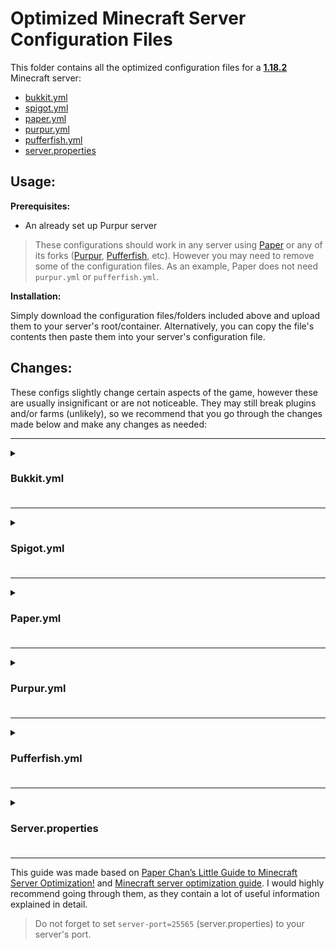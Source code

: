 # Optimized Minecraft Server Configuration Files
This folder contains all the optimized configuration files for a <ins>**1.18.2**</ins> Minecraft server:
+ [bukkit.yml](https://raw.githubusercontent.com/Mocab/Optimized-configs/1.18/bukkit.yml)
+ [spigot.yml](https://raw.githubusercontent.com/Mocab/Optimized-configs/1.18/spigot.yml)
+ [paper.yml](https://raw.githubusercontent.com/Mocab/Optimized-configs/1.18/paper.yml)
+ [purpur.yml](https://raw.githubusercontent.com/Mocab/Optimized-configs/1.18/purpur.yml)
+ [pufferfish.yml](https://raw.githubusercontent.com/Mocab/Optimized-configs/1.18/pufferfish.yml)
+ [server.properties](https://raw.githubusercontent.com/Mocab/Optimized-configs/1.18/server.properties)


## Usage:
**Prerequisites:**
+ An already set up Purpur server

> These configurations should work in any server using [Paper](https://papermc.io) or any of its forks ([Purpur](https://purpurmc.org), [Pufferfish](https://github.com/pufferfish-gg/Pufferfish), etc). However you may need to remove some of the configuration files. As an example, Paper does not need `purpur.yml` or `pufferfish.yml`.

**Installation:**

Simply download the configuration files/folders included above and upload them to your server's root/container.
Alternatively, you can copy the file's contents then paste them into your server's configuration file.

## Changes:
These configs slightly change certain aspects of the game, however these are usually insignificant or are not noticeable. They may still break plugins and/or farms (unlikely), so we recommend that you go through the changes made below and make any changes as needed:

---------------------------------------------------------------

<details>
<summary><h3>Bukkit.yml<h3></summary>
<br>

**spawn-limits**

```diff
-  monsters: 70
-  animals: 10
-  water-animals: 5
-  water-ambient: 20
-  water-underground-creature: 5
-  axolotls: 5
-  ambient: 15
+  monsters: 35
+  animals: 5
+  water-animals: 3
+  water-ambient: 7
+  water-underground-creature: 3
+  axolotls: 3
+  ambient: 3
```

**ticks-per**

```diff
   animal-spawns: 400
-  monster-spawns: 1
-  water-spawns: 1
-  water-ambient-spawns: 1
-  water-underground-creature-spawns: 1
-  axolotl-spawns: 1
-  ambient-spawns: 1
+  monster-spawns: 10
+  water-spawns: 400
+  water-ambient-spawns: 400
+  water-underground-creature-spawns: 400
+  axolotl-spawns: 400
+  ambient-spawns: 400
```

</details>

----------------------------------------------------------------------

<details>
<summary><h3>Spigot.yml<h3></summary>
<br>

**save-user-cache-on-stop-only**

```diff
-  save-user-cache-on-stop-only: false
+  save-user-cache-on-stop-only: true
```

**moved-wrongly-threshold**

```diff
-  moved-wrongly-threshold: 0.0625
+  moved-wrongly-threshold: 1.0625
```

**moved-too-quickly-multiplier**

```diff
-  moved-too-quickly-multiplier: 10.0
+  moved-too-quickly-multiplier: 20.0
```

**merge-radius**

```diff
-      item: 2.5
-      exp: 3.0
+      item: 3.5
+      exp: 4.0
```

**mob-spawn-range**

```diff
-    mob-spawn-range: 8
+    mob-spawn-range: 6
```

**entity-activation-range**

```diff
-      animals: 32
-      monsters: 32
-      raiders: 48
-      misc: 16
-      water: 16
-      villagers: 32
-      flying-monsters: 32
+      animals: 28
+      monsters: 32
+      raiders: 48
+      misc: 12
+      water: 16
+      villagers: 24
+      flying-monsters: 32
```

**tick-inactive-villagers**

```diff
-      tick-inactive-villagers: true
+      tick-inactive-villagers: false
```

**max-tick-time**

```diff
-      tile: 50
-      entity: 50
+      tile: 1000
+      entity: 1000
```

</details>

----------------------------------------------------------------------

<details>
<summary><h3>Paper.yml<h3></summary>
<br>

**keep-spawn-loaded**

```diff
-    keep-spawn-loaded: true
+    keep-spawn-loaded: false
```

**fix-climbing-bypassing-cramming-rule**

```diff
-    fix-climbing-bypassing-cramming-rule: false
+    fix-climbing-bypassing-cramming-rule: true
```

**grass-spread-tick-rate**

```diff
-    grass-spread-tick-rate: 1
+    grass-spread-tick-rate: 4
```

**redstone-implementation**

```diff
-    redstone-implementation: vanilla
+    redstone-implementation: ALTERNATE_CURRENT
```

**remove-corrupt-tile-entities**

```diff
-    remove-corrupt-tile-entities: false
+    remove-corrupt-tile-entities: true
```

**non-player-arrow-despawn-rate**

```diff
-    non-player-arrow-despawn-rate: -1
+    non-player-arrow-despawn-rate: 100
```

**max-auto-save-chunks-per-tick**

```diff
-    max-auto-save-chunks-per-tick: 24
+    max-auto-save-chunks-per-tick: 12
```

**optimize-explosions**

```diff
-    optimize-explosions: false
+    optimize-explosions: true
```

**prevent-moving-into-unloaded-chunks**

```diff
-    prevent-moving-into-unloaded-chunks: false
+    prevent-moving-into-unloaded-chunks: true
```

**despawn-ranges**

```diff
       monster:
         soft: 32
-        hard: 128
+        hard: 98
       creature:
         soft: 32
-        hard: 128
+        hard: 98
       ambient:
         soft: 32
-        hard: 128
+        hard: 82
       axolotls:
         soft: 32
-        hard: 128
+        hard: 98
       underground_water_creature:
         soft: 32
-        hard: 128
+        hard: 82
       water_creature:
         soft: 32
-        hard: 128
+        hard: 98
       water_ambient:
-        soft: 32
-        hard: 64
       misc:
         soft: 32
-        hard: 128
+        hard: 98
```

**update-pathfinding-on-block-update**

```diff
-    update-pathfinding-on-block-update: true
+    update-pathfinding-on-block-update: false
```

**entity-per-chunk-save-limit**

```diff
-      experience_orb: -1
-      snowball: -1
-      ender_pearl: -1
-      arrow: -1
-      fireball: -1
-      small_fireball: -1
+      experience_orb: 10
+      snowball: 5
+      ender_pearl: 5
+      arrow: 5
+      fireball: 5
+      small_fireball: 5
```

**alt-item-despawn-rate**

```diff
-      enabled: false
+      enabled: true
       items:
-        COBBLESTONE: 300
+        KELP: 600
+        BAMBOO: 600
+        CACTUS: 600
+        WHEAT_SEEDS: 600
```

</details>

----------------------------------------------------------------------

<details>
<summary><h3>Purpur.yml<h3></summary>
<br>

**use-alternate-keepalive**

```diff
-  use-alternate-keepalive: false
+  use-alternate-keepalive: true
```

**can-move-in-water-over-fence**

```diff
-        can-move-in-water-over-fence: true
+        can-move-in-water-over-fence: false
```

</details>

----------------------------------------------------------------------

<details>
<summary><h3>Pufferfish.yml<h3></summary>
<br>

No changes have been made.

</details>

----------------------------------------------------------------------

<details>
<summary><h3>Server.properties<h3></summary>
<br>

**view-distance**

```diff
- view-distance=10
+ view-distance=8
```

**simulation-distance**

```diff
- simulation-distance=10
+ simulation-distance=6
```

</details>

----------------------------------------------------------------------

This guide was made based on [Paper Chan’s Little Guide to Minecraft Server Optimization!](https://eternity.community/index.php/paper-optimization/) and [Minecraft server optimization guide](https://github.com/YouHaveTrouble/minecraft-optimization). I would highly recommend going through them, as they contain a lot of useful information explained in detail.

> Do not forget to set `server-port=25565` (server.properties) to your server's port.
